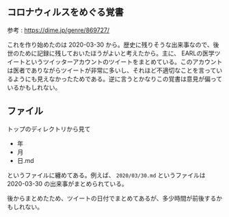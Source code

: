 コロナウィルスをめぐる覚書
---

参考 : https://dime.jp/genre/869727/

これを作り始めたのは 2020-03-30 から。歴史に残りそうな出来事なので、後世のために記録に残しておいたほうがよいと考えたから。主に、 EARLの医学ツイートというツイッターアカウントのツイートをまとめている。このアカウントは医者でありながらツイートが非常に多いし、それほど不適切なことを言っているようにも見えなかったためである。逆に言うとかなりこの覚書は意見が偏っているかもしれない。

ファイル
---

トップのディレクトリから見て

- 年
- 月
- 日.md

というファイルに纏めてある。例えば、 `2020/03/30.md` というファイルは 2020-03-30 の出来事がまとめられている。

後からまとめたため、ツイートの日付でまとめてあるが、多少時間が前後するかもしれない。

